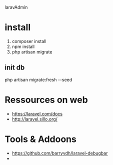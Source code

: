 laravAdmin

# install
1. composer install
2. npm install
3. php artisan migrate



## init db
php artisan migrate:fresh --seed

# Ressources on web
- https://laravel.com/docs
- http://laravel.sillo.org/

# Tools & Addoons
- https://github.com/barryvdh/laravel-debugbar
- 